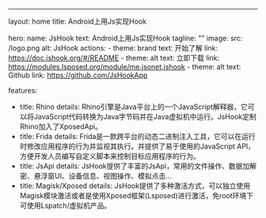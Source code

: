 ---
layout: home
title: Android上用Js实现Hook

hero:
  name: JsHook
  text: Android上用Js实现Hook
  tagline: ""
  image:
    src: /logo.png
    alt: JsHook
  actions:
    - theme: brand
      text: 开始了解
      link: https://doc.jshook.org/#/README
    - theme: alt
      text: 立即下载
      link: https://modules.lsposed.org/module/me.jsonet.jshook
    - theme: alt
      text: Github
      link: https://github.com/JsHookApp

features:
  - title: Rhino
    details: Rhino引擎是Java平台上的一个JavaScript解释器，它可以将JavaScript代码转换为Java字节码并在Java虚拟机中运行。JsHook定制Rhino加入了XposedApi。
  - title: Frida
    details: Frida是一款跨平台的动态二进制注入工具，它可以在运行时修改应用程序的行为并监视其执行。并提供了易于使用的JavaScript API，方便开发人员编写自定义脚本来控制目标应用程序的行为。
  - title: JsApi
    details: JsHook提供了丰富的JsApi，常用的文件操作、数据加解密、悬浮窗UI、设备信息、视图操作、模拟点击...
  - title: Magisk/Xposed
    details: JsHook提供了多种激活方式，可以独立使用Magisk模块激活或者是使用Xposed框架(Lsposed)进行激活，免root环境下可使用Lspatch/虚拟机产品。

